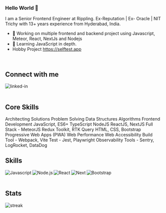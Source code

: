 ### Hello World 👋
I am a Senior Frontend Engineer at Rippling. Ex-Reputation | Ex- Oracle | NIT Trichy with 13+ years experience from Hyderabad, India.
- 🔭 Working on multiple frontend and backend project using Javascript, Meteor, React, NextJs and Nodejs
- 🌱 Learning JavaScript in depth.
- Hobby Project https://selftest.app
<br>





## Connect with me

[<img align="left" alt="linked-in" src="https://img.shields.io/badge/linkedin-%230077B5.svg?&style=for-the-badge&logo=linkedin&logoColor=white" />](https://www.linkedin.com/in/akm85/)
<br>
<br>




## Core Skills
Architecting Solutions 
Problem Solving
Data Structures Algorithms
Frontend Development 
JavaScript, ES6+ TypeScript
NodeJS
ReactJS, NextJS
Full Stack - MeteorJS
Redux Toolkit, RTK Query 
HTML, CSS, Bootstrap 
Progressive Web Apps (PWA) 
Web Performance
Web Accessibility
Build Tool - Webpack, Vite 
Test - Jest, Playwright 
Observability Tools - Sentry, LogRocket, DataDog

## Skills

<img align="left" alt="Javascript" src="https://img.shields.io/badge/JavaScript-F7DF1E?style=for-the-badge&logo=javascript&logoColor=black" />
<img align="left" alt="Node.js" src="https://img.shields.io/badge/Node.js-339933?style=for-the-badge&logo=nodedotjs&logoColor=white" />
<img align="left" alt="React" src="https://img.shields.io/badge/React-20232A?style=for-the-badge&logo=react&logoColor=61DAFB" />
<img align="left" alt="Next" src="https://img.shields.io/badge/Next-black?style=for-the-badge&logo=next.js&logoColor=white" />
<img align="left" alt="Bootstrap" src="https://img.shields.io/badge/Bootstrap-563D7C?style=for-the-badge&logo=bootstrap&logoColor=white" />


<br> <br>



## Stats

<img align="left" alt="streak" src="http://github-readme-streak-stats.herokuapp.com?user=xpressabhi&theme=dark" />         
